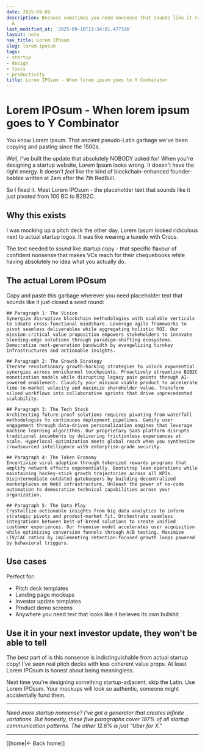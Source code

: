 ```yaml
---
date: 2025-09-09
description: Because sometimes you need nonsense that sounds like it raised a Series
  A
last_modified_at: '2025-09-10T11:34:01.477316'
layout: note
nav_title: Lorem IPOsum
slug: lorem-iposum
tags:
- startup
- design
- tools
- productivity
title: Lorem IPOsum - When lorem ipsum goes to Y Combinator
---
```


# Lorem IPOsum - When lorem ipsum goes to Y Combinator

You know Lorem Ipsum. That ancient pseudo-Latin garbage we've been copying and pasting since the 1500s. 

Well, I've built the update that absolutely NOBODY asked for! When you're designing a startup website, Lorem Ipsum looks wrong. It doesn't have the right energy. It doesn't *feel* like the kind of blockchain-enhanced founder-babble written at 2am after the 7th RedBull.

So I fixed it. Meet Lorem IPOsum - the placeholder text that sounds like it just pivoted from 100 BC to B2B2C.

## Why this exists

I was mocking up a pitch deck the other day. Lorem Ipsum looked ridiculous next to actual startup logos. It was like wearing a tuxedo with Crocs. 

The text needed to *sound* like startup copy - that specific flavour of confident nonsense that makes VCs reach for their chequebooks while having absolutely no idea what you actually do.

## The actual Lorem IPOsum

Copy and paste this garbage wherever you need placeholder text that sounds like it just closed a seed round:

``` Nonsense
## Paragraph 1: The Vision
Synergize disruptive blockchain methodologies with scalable verticals to ideate cross-functional mindshare. Leverage agile frameworks to pivot seamless deliverables while aggregating holistic ROI. Our mission-critical value proposition empowers stakeholders to innovate bleeding-edge solutions through paradigm-shifting ecosystems. Democratize next-generation bandwidth by evangelizing turnkey infrastructures and actionable insights.

## Paragraph 2: The Growth Strategy  
Iterate revolutionary growth-hacking strategies to unlock exponential synergies across omnichannel touchpoints. Proactively streamline B2B2C monetization models while disrupting legacy pain points through AI-powered enablement. Cloudify your minimum viable product to accelerate time-to-market velocity and maximize shareholder value. Transform siloed workflows into collaborative sprints that drive unprecedented scalability.

## Paragraph 3: The Tech Stack
Architecting future-proof solutions requires pivoting from waterfall methodologies to continuous deployment pipelines. Gamify user engagement through data-driven personalization engines that leverage machine learning algorithms. Our proprietary SaaS platform disrupts traditional incumbents by delivering frictionless experiences at scale. Hyperlocal optimization meets global reach when you synthesize crowdsourced intelligence with enterprise-grade security.

## Paragraph 4: The Token Economy
Incentivize viral adoption through tokenized rewards programs that amplify network effects exponentially. Bootstrap lean operations while maintaining hockey-stick growth trajectories across all KPIs. Disintermediate outdated gatekeepers by building decentralized marketplaces on Web3 infrastructure. Unleash the power of no-code automation to democratize technical capabilities across your organization.

## Paragraph 5: The Data Play
Crystallize actionable insights from big data analytics to inform strategic pivots and product-market fit. Orchestrate seamless integrations between best-of-breed solutions to create unified customer experiences. Our freemium model accelerates user acquisition while optimizing conversion funnels through A/B testing. Maximize LTV/CAC ratios by implementing retention-focused growth loops powered by behavioral triggers.
```
## Use cases

Perfect for:
- Pitch deck templates
- Landing page mockups  
- Investor update templates
- Product demo screens
- Anywhere you need text that looks like it believes its own bullshit

## Use it in your next investor update, they won't be able to tell

The best part of is this nonsense is indistinguishable from actual startup copy! I've seen real pitch decks with less coherent value props. At least Lorem IPOsum is honest about being meaningless.

Next time you're designing something startup-adjacent, skip the Latin. Use Lorem IPOsum. Your mockups will look so authentic, someone might accidentally fund them.

---

*Need more startup nonsense? I've got a generator that creates infinite variations. But honestly, these five paragraphs cover 197% of all startup communication patterns. The other 12.6% is just "Uber for X."*

---

[[home|← Back home]]